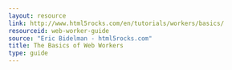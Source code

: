 ```yaml
---
layout: resource
link: http://www.html5rocks.com/en/tutorials/workers/basics/
resourceid: web-worker-guide
source: "Eric Bidelman - html5rocks.com"
title: The Basics of Web Workers
type: guide
---
```


